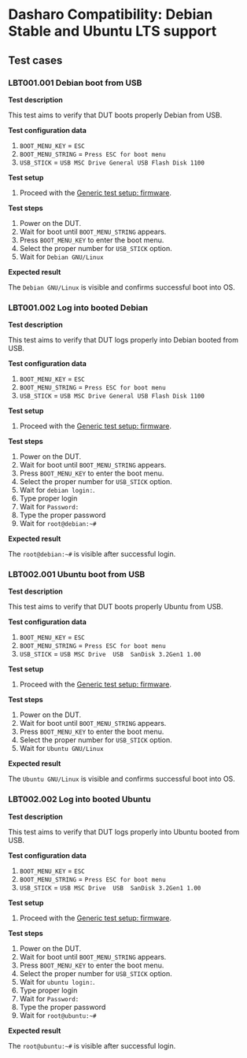 # Dasharo Compatibility: Debian Stable and Ubuntu LTS support

## Test cases

### LBT001.001 Debian boot from USB

**Test description**

This test aims to verify that DUT boots properly Debian from USB.

**Test configuration data**

1. `BOOT_MENU_KEY` = `ESC`
2. `BOOT_MENU_STRING` = `Press ESC for boot menu`
3. `USB_STICK` = `USB MSC Drive General USB Flash Disk 1100`

**Test setup**

1. Proceed with the [Generic test setup: firmware](generic-test-setup.md#firmware).

**Test steps**

1. Power on the DUT.
2. Wait for boot until `BOOT_MENU_STRING` appears.
3. Press `BOOT_MENU_KEY` to enter the boot menu.
4. Select the proper number for `USB_STICK` option.
5. Wait for `Debian GNU/Linux`

**Expected result**

The `Debian GNU/Linux` is visible and confirms successful boot into OS.

### LBT001.002 Log into booted Debian 

**Test description**

This test aims to verify that DUT logs properly into Debian booted from USB.

**Test configuration data**

1. `BOOT_MENU_KEY` = `ESC`
2. `BOOT_MENU_STRING` = `Press ESC for boot menu`
3. `USB_STICK` = `USB MSC Drive General USB Flash Disk 1100`

**Test setup**

1. Proceed with the [Generic test setup: firmware](generic-test-setup.md#firmware).

**Test steps**

1. Power on the DUT.
2. Wait for boot until `BOOT_MENU_STRING` appears.
3. Press `BOOT_MENU_KEY` to enter the boot menu.
4. Select the proper number for `USB_STICK` option.
5. Wait for `debian login:`.
6. Type proper login
8. Wait for `Password:`
9. Type the proper password
10. Wait for `root@debian:~#`

**Expected result**

The `root@debian:~#` is visible after successful login.

### LBT002.001 Ubuntu boot from USB

**Test description**

This test aims to verify that DUT boots properly Ubuntu from USB.

**Test configuration data**

1. `BOOT_MENU_KEY` = `ESC`
2. `BOOT_MENU_STRING` = `Press ESC for boot menu`
3. `USB_STICK` = `USB MSC Drive  USB  SanDisk 3.2Gen1 1.00`

**Test setup**

1. Proceed with the [Generic test setup: firmware](generic-test-setup.md#firmware).

**Test steps**

1. Power on the DUT.
2. Wait for boot until `BOOT_MENU_STRING` appears.
3. Press `BOOT_MENU_KEY` to enter the boot menu.
4. Select the proper number for `USB_STICK` option.
5. Wait for `Ubuntu GNU/Linux`

**Expected result**

The `Ubuntu GNU/Linux` is visible and confirms successful boot into OS.

### LBT002.002 Log into booted Ubuntu

**Test description**

This test aims to verify that DUT logs properly into Ubuntu booted from USB.

**Test configuration data**

1. `BOOT_MENU_KEY` = `ESC`
2. `BOOT_MENU_STRING` = `Press ESC for boot menu`
3. `USB_STICK` = `USB MSC Drive  USB  SanDisk 3.2Gen1 1.00`

**Test setup**

1. Proceed with the [Generic test setup: firmware](generic-test-setup.md#firmware).

**Test steps**

1. Power on the DUT.
2. Wait for boot until `BOOT_MENU_STRING` appears.
3. Press `BOOT_MENU_KEY` to enter the boot menu.
4. Select the proper number for `USB_STICK` option.
5. Wait for `ubuntu login:`.
6. Type proper login
7. Wait for `Password:`
8. Type the proper password
9. Wait for `root@ubuntu:~#`

**Expected result**

The `root@ubuntu:~#` is visible after successful login.
